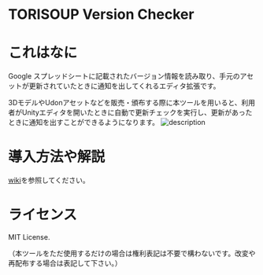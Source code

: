 # TORISOUP Version Checker

# これはなに

Google スプレッドシートに記載されたバージョン情報を読み取り、手元のアセットが更新されていたときに通知を出してくれるエディタ拡張です。

3DモデルやUdonアセットなどを販売・頒布する際に本ツールを用いると、利用者がUnityエディタを開いたときに自動で更新チェックを実行し、更新があったときに通知を出すことができるようになります。
![description](https://github.com/TORISOUP/TorisoupVersionChecker/assets/861868/52abd462-6150-423d-a99f-3d8c8081fe5c)

# 導入方法や解説

[wiki](https://github.com/TORISOUP/TorisoupVersionChecker/wiki)を参照してください。

# ライセンス

MIT License.

（本ツールをただ使用するだけの場合は権利表記は不要で構わないです。改変や再配布する場合は表記して下さい。）
